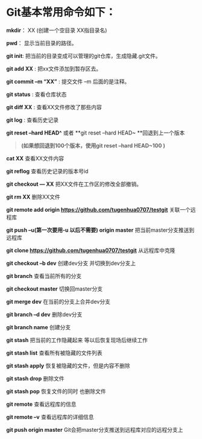 # Git基本常用命令如下：

   **mkdir**：         XX (创建一个空目录 XX指目录名)

   **pwd**：          显示当前目录的路径。

   **git init**:          把当前的目录变成可以管理的git仓库，生成隐藏.git文件。

   **git add XX** :      把xx文件添加到暂存区去。

   **git commit –m “XX”** : 提交文件 –m 后面的是注释。

   **git status**  :      查看仓库状态

   **git diff  XX**   :   查看XX文件修改了那些内容

   **git log**      :    查看历史记录

   **git reset  –hard HEAD^** 或者 **git reset  –hard HEAD~ **回退到上一个版本

   > **(如果想回退到100个版本，使用git reset –hard HEAD~100 )**

   **cat XX**         查看XX文件内容

   **git reflog**       查看历史记录的版本号id

   **git checkout — XX**  把XX文件在工作区的修改全部撤销。

   **git rm XX**          删除XX文件

   **git remote add origin https://github.com/tugenhua0707/testgit**   关联一个远程库

   **git push –u(第一次要用-u 以后不需要) origin master** 把当前master分支推送到远程库

   **git clone https://github.com/tugenhua0707/testgit**  从远程库中克隆

   **git checkout –b dev**  创建dev分支 并切换到dev分支上

   **git branch**  查看当前所有的分支

   **git checkout master** 切换回master分支

   **git merge dev**    在当前的分支上合并dev分支

   **git branch –d dev** 删除dev分支

   **git branch name**  创建分支

   **git stash** 把当前的工作隐藏起来 等以后恢复现场后继续工作

   **git stash list** 查看所有被隐藏的文件列表

   **git stash apply** 恢复被隐藏的文件，但是内容不删除

   **git stash drop** 删除文件

   **git stash pop** 恢复文件的同时 也删除文件

   **git remote** 查看远程库的信息

   **git remote –v** 查看远程库的详细信息

   **git push origin master**  Git会把master分支推送到远程库对应的远程分支上